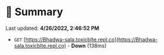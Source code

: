 # 📖 Summary
Last updated: **4/26/2022, 2:46:52 PM**

- `GET` [https://Bhadwa-sala.toxicblte.repl.co](https://Bhadwa-sala.toxicblte.repl.co) - **Down** (138ms)
